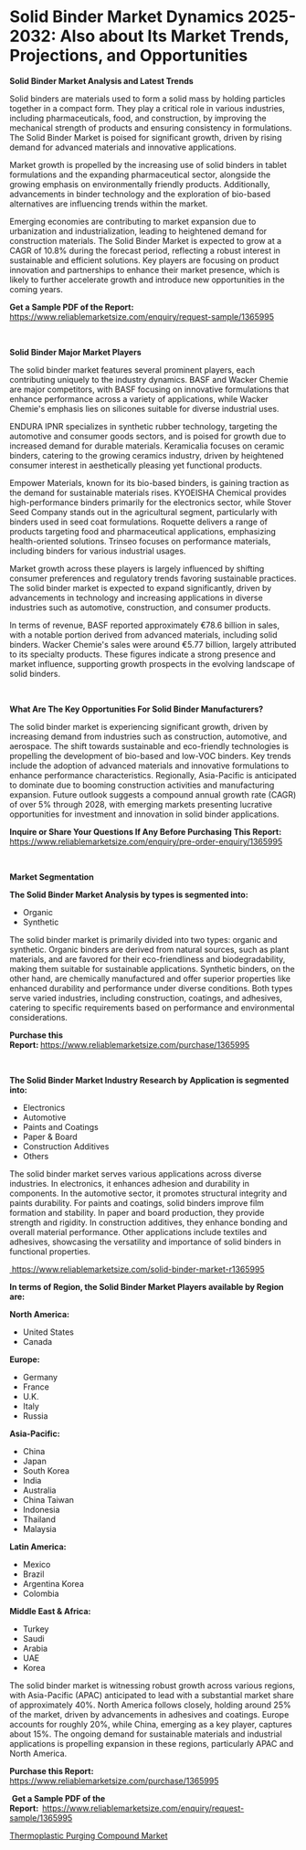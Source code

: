 <p><h1>Solid Binder Market Dynamics 2025-2032: Also about Its Market Trends, Projections, and Opportunities</h1></p><p><strong>Solid Binder Market Analysis and Latest Trends</strong></p>
<p><p>Solid binders are materials used to form a solid mass by holding particles together in a compact form. They play a critical role in various industries, including pharmaceuticals, food, and construction, by improving the mechanical strength of products and ensuring consistency in formulations. The Solid Binder Market is poised for significant growth, driven by rising demand for advanced materials and innovative applications.</p><p>Market growth is propelled by the increasing use of solid binders in tablet formulations and the expanding pharmaceutical sector, alongside the growing emphasis on environmentally friendly products. Additionally, advancements in binder technology and the exploration of bio-based alternatives are influencing trends within the market. </p><p>Emerging economies are contributing to market expansion due to urbanization and industrialization, leading to heightened demand for construction materials. The Solid Binder Market is expected to grow at a CAGR of 10.8% during the forecast period, reflecting a robust interest in sustainable and efficient solutions. Key players are focusing on product innovation and partnerships to enhance their market presence, which is likely to further accelerate growth and introduce new opportunities in the coming years.</p></p>
<p><strong>Get a Sample PDF of the Report:&nbsp;</strong> <a href="https://www.reliablemarketsize.com/enquiry/request-sample/1365995?utm_campaign=2472&utm_medium=2&utm_source=Github&utm_content=ia&utm_term=22032025&utm_id=solid-binder">https://www.reliablemarketsize.com/enquiry/request-sample/1365995</a></p>
<p>&nbsp;</p>
<p><strong>Solid Binder Major Market Players</strong></p>
<p><p>The solid binder market features several prominent players, each contributing uniquely to the industry dynamics. BASF and Wacker Chemie are major competitors, with BASF focusing on innovative formulations that enhance performance across a variety of applications, while Wacker Chemie's emphasis lies on silicones suitable for diverse industrial uses.</p><p>ENDURA IPNR specializes in synthetic rubber technology, targeting the automotive and consumer goods sectors, and is poised for growth due to increased demand for durable materials. Keramicalia focuses on ceramic binders, catering to the growing ceramics industry, driven by heightened consumer interest in aesthetically pleasing yet functional products.</p><p>Empower Materials, known for its bio-based binders, is gaining traction as the demand for sustainable materials rises. KYOEISHA Chemical provides high-performance binders primarily for the electronics sector, while Stover Seed Company stands out in the agricultural segment, particularly with binders used in seed coat formulations. Roquette delivers a range of products targeting food and pharmaceutical applications, emphasizing health-oriented solutions. Trinseo focuses on performance materials, including binders for various industrial usages.</p><p>Market growth across these players is largely influenced by shifting consumer preferences and regulatory trends favoring sustainable practices. The solid binder market is expected to expand significantly, driven by advancements in technology and increasing applications in diverse industries such as automotive, construction, and consumer products.</p><p>In terms of revenue, BASF reported approximately €78.6 billion in sales, with a notable portion derived from advanced materials, including solid binders. Wacker Chemie's sales were around €5.77 billion, largely attributed to its specialty products. These figures indicate a strong presence and market influence, supporting growth prospects in the evolving landscape of solid binders.</p></p>
<p>&nbsp;</p>
<p><strong>What Are The Key Opportunities For Solid Binder Manufacturers?</strong></p>
<p><p>The solid binder market is experiencing significant growth, driven by increasing demand from industries such as construction, automotive, and aerospace. The shift towards sustainable and eco-friendly technologies is propelling the development of bio-based and low-VOC binders. Key trends include the adoption of advanced materials and innovative formulations to enhance performance characteristics. Regionally, Asia-Pacific is anticipated to dominate due to booming construction activities and manufacturing expansion. Future outlook suggests a compound annual growth rate (CAGR) of over 5% through 2028, with emerging markets presenting lucrative opportunities for investment and innovation in solid binder applications.</p></p>
<p><strong>Inquire or Share Your Questions If Any Before Purchasing This Report:</strong> <a href="https://www.reliablemarketsize.com/enquiry/pre-order-enquiry/1365995?utm_campaign=2472&utm_medium=2&utm_source=Github&utm_content=ia&utm_term=22032025&utm_id=solid-binder">https://www.reliablemarketsize.com/enquiry/pre-order-enquiry/1365995</a></p>
<p>&nbsp;</p>
<p><strong>Market Segmentation</strong></p>
<p><strong>The Solid Binder Market Analysis by types is segmented into:</strong></p>
<p><ul><li>Organic</li><li>Synthetic</li></ul></p>
<p><p>The solid binder market is primarily divided into two types: organic and synthetic. Organic binders are derived from natural sources, such as plant materials, and are favored for their eco-friendliness and biodegradability, making them suitable for sustainable applications. Synthetic binders, on the other hand, are chemically manufactured and offer superior properties like enhanced durability and performance under diverse conditions. Both types serve varied industries, including construction, coatings, and adhesives, catering to specific requirements based on performance and environmental considerations.</p></p>
<p><strong>Purchase this Report:&nbsp;</strong><a href="https://www.reliablemarketsize.com/purchase/1365995?utm_campaign=2472&utm_medium=2&utm_source=Github&utm_content=ia&utm_term=22032025&utm_id=solid-binder">https://www.reliablemarketsize.com/purchase/1365995</a></p>
<p>&nbsp;</p>
<p><strong>The Solid Binder Market Industry Research by Application is segmented into:</strong></p>
<p><ul><li>Electronics</li><li>Automotive</li><li>Paints and Coatings</li><li>Paper & Board</li><li>Construction Additives</li><li>Others</li></ul></p>
<p><p>The solid binder market serves various applications across diverse industries. In electronics, it enhances adhesion and durability in components. In the automotive sector, it promotes structural integrity and paints durability. For paints and coatings, solid binders improve film formation and stability. In paper and board production, they provide strength and rigidity. In construction additives, they enhance bonding and overall material performance. Other applications include textiles and adhesives, showcasing the versatility and importance of solid binders in functional properties.</p></p>
<p><a href="https://www.reliablemarketsize.com/solid-binder-market-r1365995?utm_campaign=2472&utm_medium=2&utm_source=Github&utm_content=ia&utm_term=22032025&utm_id=solid-binder">&nbsp;https://www.reliablemarketsize.com/solid-binder-market-r1365995</a></p>
<p><strong>In terms of Region, the Solid Binder Market Players available by Region are:</strong></p>
<p>
    <p> <strong> North America: </strong>
        <ul>
            <li>United States</li>
            <li>Canada</li>
        </ul>
        </p> 
    <p> <strong> Europe: </strong>
        <ul>
            <li>Germany</li>
            <li>France</li>
            <li>U.K.</li>
            <li>Italy</li>
            <li>Russia</li>
        </ul>
        </p> 
    <p> <strong> Asia-Pacific: </strong>
        <ul>
            <li>China</li>
            <li>Japan</li>
            <li>South Korea</li>
            <li>India</li>
            <li>Australia</li>
            <li>China Taiwan</li>
            <li>Indonesia</li>
            <li>Thailand</li>
            <li>Malaysia</li>
        </ul>
        </p> 
    <p> <strong> Latin America: </strong>
        <ul>
            <li>Mexico</li>
            <li>Brazil</li>
            <li>Argentina Korea</li>
            <li>Colombia</li>
        </ul>
        </p> 
    <p> <strong> Middle East & Africa: </strong>
        <ul>
            <li>Turkey</li>
            <li>Saudi</li>
            <li>Arabia</li>
            <li>UAE</li>
            <li>Korea</li>
        </ul>
    </p>
    </p>
<p><p>The solid binder market is witnessing robust growth across various regions, with Asia-Pacific (APAC) anticipated to lead with a substantial market share of approximately 40%. North America follows closely, holding around 25% of the market, driven by advancements in adhesives and coatings. Europe accounts for roughly 20%, while China, emerging as a key player, captures about 15%. The ongoing demand for sustainable materials and industrial applications is propelling expansion in these regions, particularly APAC and North America.</p></p>
<p><strong>Purchase this Report: </strong><a href="https://www.reliablemarketsize.com/purchase/1365995?utm_campaign=2472&utm_medium=2&utm_source=Github&utm_content=ia&utm_term=22032025&utm_id=solid-binder">https://www.reliablemarketsize.com/purchase/1365995</a></p>
<p>&nbsp;<strong>Get a Sample PDF of the Report:&nbsp;&nbsp;</strong><a href="https://www.reliablemarketsize.com/enquiry/request-sample/1365995?utm_campaign=2472&utm_medium=2&utm_source=Github&utm_content=ia&utm_term=22032025&utm_id=solid-binder">https://www.reliablemarketsize.com/enquiry/request-sample/1365995</a></p>
<p><strong></strong></p>
<p><p><a href="https://github.com/shirleenfraker87/Market-Research-Report-List-1/blob/main/thermoplastic-purging-compound-market.md?utm_campaign=2472&utm_medium=2&utm_source=Github&utm_content=ia&utm_term=22032025&utm_id=solid-binder">Thermoplastic Purging Compound Market</a></p></p>